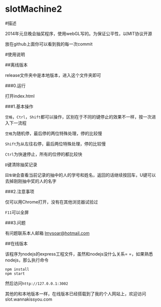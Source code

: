 slotMachine2
============
#描述

2014年元旦晚会抽奖程序，使用webGL写的。为保证公平性，以MIT协议开源

放在github上面你可以看到我的每一次commit

#使用说明

##离线版本

release文件夹中是本地版本，进入这个文件夹即可

###0.运行

打开index.html

###1.基本操作

`空格`，`Ctrl`，`Shift`都可以操作，区别在于不同的键停止的效果不一样，按一次进入下一流程

`空格`为随机停，最后停的两位特殊处理，停的比较慢

`Shift`为从左往右停，最后两位特殊处理，停的比较慢

`Ctrl`为快速停止，所有的位停的都比较快

`D`键清除抽奖记录

`回车键`会查看当前记录的抽中的人的学号和姓名，返回的话继续按回车，U键可以去掉刚刚抽中奖的人的名字

###2.注意事项

仅可以用Chrome打开，没有在其他浏览器试验过

`F11`可以全屏

###3.问题

有问题联系本人邮箱 lmysoar@hotmail.com

##在线版本

该程序为nodejs的express工程文件，虽然和nodejs没什么关系= =，如果熟悉nodejs，那么执行命令

```
npm install
npm start
```

然后访问`http://127.0.0.1:3002`

其他的和本地版本一样，在线版本已经搭载到了我的个人网站上，欢迎访问slot.wannakissyou.com